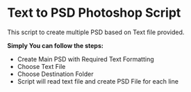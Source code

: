 # Text to PSD Photoshop Script
This script to create multiple PSD based on Text file provided.

**Simply You can follow the steps:**

 - Create Main PSD with Required Text Formatting
 - Choose Text File
 - Choose Destination Folder
 - Script will read text file and create PSD File for each line

